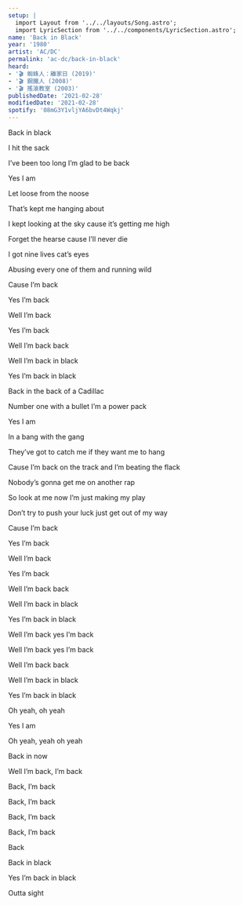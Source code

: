 ```yaml
---
setup: |
  import Layout from '../../layouts/Song.astro';
  import LyricSection from '../../components/LyricSection.astro';
name: 'Back in Black'
year: '1980'
artist: 'AC/DC'
permalink: 'ac-dc/back-in-black'
heard:
- '🎬 蜘蛛人：離家日 (2019)'
- '🎬 鋼鐵人 (2008)'
- '🎬 搖滾教室 (2003)'
publishedDate: '2021-02-28'
modifiedDate: '2021-02-28'
spotify: '08mG3Y1vljYA6bvDt4Wqkj'
---
```


<LyricSection>

Back in black

I hit the sack

I&rsquo;ve been too long I&rsquo;m glad to be back

Yes I am

Let loose from the noose

That&rsquo;s kept me hanging about

I kept looking at the sky cause it&rsquo;s getting me high

Forget the hearse cause I&rsquo;ll never die

I got nine lives cat&rsquo;s eyes

Abusing every one of them and running wild

Cause I&rsquo;m back

Yes I&rsquo;m back

Well I&rsquo;m back

Yes I&rsquo;m back

Well I&rsquo;m back back

Well I&rsquo;m back in black

Yes I&rsquo;m back in black

</LyricSection>

<LyricSection>

Back in the back of a Cadillac

Number one with a bullet I&rsquo;m a power pack

Yes I am

In a bang with the gang

They&rsquo;ve got to catch me if they want me to hang

Cause I&rsquo;m back on the track and I&rsquo;m beating the flack

Nobody&rsquo;s gonna get me on another rap

So look at me now I&rsquo;m just making my play

Don&rsquo;t try to push your luck just get out of my way

Cause I&rsquo;m back

Yes I&rsquo;m back

Well I&rsquo;m back

Yes I&rsquo;m back

Well I&rsquo;m back back

Well I&rsquo;m back in black

Yes I&rsquo;m back in black

</LyricSection>

<LyricSection>

Well I&rsquo;m back yes I&rsquo;m back

Well I&rsquo;m back yes I&rsquo;m back

Well I&rsquo;m back back

Well I&rsquo;m back in black

Yes I&rsquo;m back in black

</LyricSection>

<LyricSection>

Oh yeah, oh yeah

Yes I am

Oh yeah, yeah oh yeah

Back in now

</LyricSection>

<LyricSection>

Well I&rsquo;m back, I&rsquo;m back

Back, I&rsquo;m back

Back, I&rsquo;m back

Back, I&rsquo;m back

Back, I&rsquo;m back

Back

Back in black

Yes I&rsquo;m back in black

</LyricSection>


<LyricSection>

Outta sight

</LyricSection>
